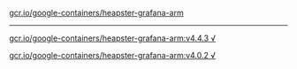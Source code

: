 [gcr.io/google-containers/heapster-grafana-arm](https://hub.docker.com/r/anjia0532/google-containers.heapster-grafana-arm/tags/) 

----
[gcr.io/google-containers/heapster-grafana-arm:v4.4.3 √](https://hub.docker.com/r/anjia0532/google-containers.heapster-grafana-arm/tags/)

[gcr.io/google-containers/heapster-grafana-arm:v4.0.2 √](https://hub.docker.com/r/anjia0532/google-containers.heapster-grafana-arm/tags/)

